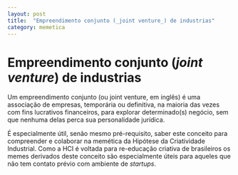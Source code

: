 ```yaml
---
layout: post
title:  "Empreendimento conjunto (_joint venture_) de industrias"
category: memetica
---
```


# Empreendimento conjunto (_joint venture_) de industrias
Um empreendimento conjunto (ou joint venture, em inglês) é uma associação de
empresas, temporária ou definitiva, na maioria das vezes com fins lucrativos
financeiros, para explorar determinado(s) negócio, sem que nenhuma delas perca
sua personalidade jurídica.

É especialmente útil, senão mesmo pré-requisito, saber este conceito para
compreender e colaborar na memética da Hipótese da Criatividade Industrial.
Como a HCI é voltada para re-educação criativa de brasileiros os memes
derivados deste conceito são especialmente úteis para aqueles que não tem
contato prévio com ambiente de _startups_.